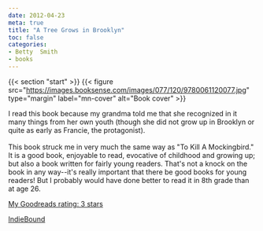 ```yaml
---
date: 2012-04-23
meta: true
title: "A Tree Grows in Brooklyn"
toc: false
categories:
- Betty  Smith
- books
---
```


{{< section "start" >}}
{{< figure src="https://images.booksense.com/images/077/120/9780061120077.jpg" type="margin" label="mn-cover" alt="Book cover" >}}

I read this book because my grandma told me that she recognized in it many things from her own youth (though she did not grow up in Brooklyn or quite as early as Francie, the protagonist).<br /><br />This book struck me in very much the same way as "To Kill A Mockingbird." It is a good book, enjoyable to read, evocative of childhood and growing up; but also a book written for fairly young readers. That's not a knock on the book in any way--it's really important that there be good books for young readers! But I probably would have done better to read it in 8th grade than at age 26.

[My Goodreads rating: 3 stars](https://www.goodreads.com/review/show/311022808)  

[IndieBound](https://www.indiebound.org/book/9780061120077)
